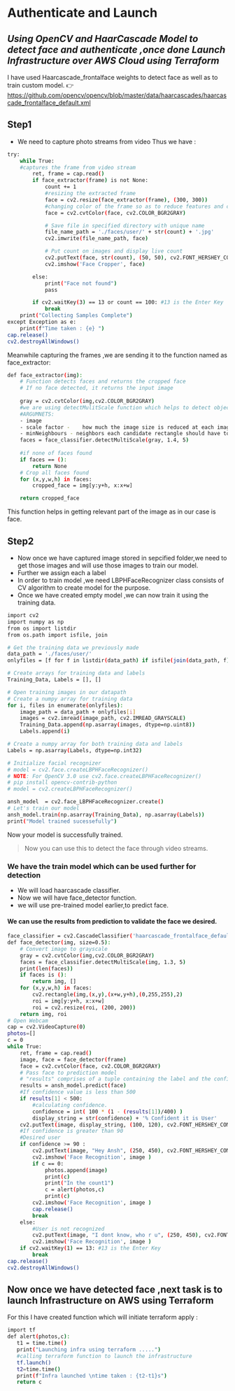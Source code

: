 # Authenticate and Launch
## _Using OpenCV and HaarCascade Model to detect face and authenticate ,once done Launch Infrastructure over AWS Cloud using Terraform_

I have used Haarcascade_frontalface weights to detect face as well as to train custom model.
👉 https://github.com/opencv/opencv/blob/master/data/haarcascades/haarcascade_frontalface_default.xml

## Step1
- We need to capture photo streams from video
Thus we have :

```sh
try:
    while True:
    #captures the frame from video stream
        ret, frame = cap.read()
        if face_extractor(frame) is not None:
            count += 1
            #resizing the extracted frame
            face = cv2.resize(face_extractor(frame), (300, 300))
            #changing color of the frame so as to reduce features and computing
            face = cv2.cvtColor(face, cv2.COLOR_BGR2GRAY)

            # Save file in specified directory with unique name
            file_name_path = './faces/user/' + str(count) + '.jpg'
            cv2.imwrite(file_name_path, face)

            # Put count on images and display live count
            cv2.putText(face, str(count), (50, 50), cv2.FONT_HERSHEY_COMPLEX, 1, (0,255,0), 2)
            cv2.imshow('Face Cropper', face)

        else:
            print("Face not found")
            pass

        if cv2.waitKey(3) == 13 or count == 100: #13 is the Enter Key
            break
    print("Collecting Samples Complete")
except Exception as e:
    print(f"Time taken : {e} ")
cap.release()
cv2.destroyAllWindows()
```

Meanwhile capturing the frames ,we are sending it to the function named as face_extractor:
```sh
def face_extractor(img):
    # Function detects faces and returns the cropped face
    # If no face detected, it returns the input image
    
    gray = cv2.cvtColor(img,cv2.COLOR_BGR2GRAY)
    #we are using detectMulitScale function which helps to detect objects of different sizes in the input image.The detected objects then are returned as a list of rectangles
    #ARGUMNETS: 
    - image
    - scale factor - 	how much the image size is reduced at each image scale.
    - minNeighbours - neighbors each candidate rectangle should have to retain.
    faces = face_classifier.detectMultiScale(gray, 1.4, 5)
    
    #if none of faces found
    if faces == ():
        return None
    # Crop all faces found
    for (x,y,w,h) in faces:
        cropped_face = img[y:y+h, x:x+w]

    return cropped_face
```
This function helps in getting relevant part of the image as in our case is face.

## Step2 
- Now once we have captured image stored in sepcified folder,we need to get those images and will use those images to train our model.
- Further we assign each a label
- In order to train model ,we need LBPHFaceRecognizer class consists of CV algorithm to create model for the purpose.
- Once we have created empty model ,we can now train it using the training data.

```sh
import cv2
import numpy as np
from os import listdir
from os.path import isfile, join

# Get the training data we previously made
data_path = './faces/user/'
onlyfiles = [f for f in listdir(data_path) if isfile(join(data_path, f))]

# Create arrays for training data and labels
Training_Data, Labels = [], []

# Open training images in our datapath
# Create a numpy array for training data
for i, files in enumerate(onlyfiles):
    image_path = data_path + onlyfiles[i]
    images = cv2.imread(image_path, cv2.IMREAD_GRAYSCALE)
    Training_Data.append(np.asarray(images, dtype=np.uint8))
    Labels.append(i)

# Create a numpy array for both training data and labels
Labels = np.asarray(Labels, dtype=np.int32)

# Initialize facial recognizer
# model = cv2.face.createLBPHFaceRecognizer()
# NOTE: For OpenCV 3.0 use cv2.face.createLBPHFaceRecognizer()
# pip install opencv-contrib-python
# model = cv2.createLBPHFaceRecognizer()

ansh_model  = cv2.face_LBPHFaceRecognizer.create()
# Let's train our model 
ansh_model.train(np.asarray(Training_Data), np.asarray(Labels))
print("Model trained sucessefully")
```

Now your model is successfully trained.

> Now you can use this to detect the face through video streams.

### We have the train model which can be used further for detection
- We will load haarcascade classifier.
- Now we will have face_detector function.
- we will use pre-trained model earlier,to predict face.

#### We can use the results from prediction to validate the face we desired.

```sh
face_classifier = cv2.CascadeClassifier('haarcascade_frontalface_default.xml')
def face_detector(img, size=0.5):
    # Convert image to grayscale
    gray = cv2.cvtColor(img,cv2.COLOR_BGR2GRAY)
    faces = face_classifier.detectMultiScale(img, 1.3, 5)
    print(len(faces))
    if faces is ():
        return img, []
    for (x,y,w,h) in faces:
        cv2.rectangle(img,(x,y),(x+w,y+h),(0,255,255),2)
        roi = img[y:y+h, x:x+w]
        roi = cv2.resize(roi, (200, 200))
    return img, roi
# Open Webcam
cap = cv2.VideoCapture(0)
photos=[]
c = 0
while True:
    ret, frame = cap.read()
    image, face = face_detector(frame)
    face = cv2.cvtColor(face, cv2.COLOR_BGR2GRAY)
    # Pass face to prediction model
    # "results" comprises of a tuple containing the label and the confidence value
    results = ansh_model.predict(face)
    #If confidence value is less than 500
    if results[1] < 500:
        #calculating confidence.
        confidence = int( 100 * (1 - (results[1])/400) )
        display_string = str(confidence) + '% Confident it is User'
    cv2.putText(image, display_string, (100, 120), cv2.FONT_HERSHEY_COMPLEX, 1, (255,120,150), 2)
    #If confidence is greater than 90
    #Desired user
    if confidence >= 90 :
        cv2.putText(image, "Hey Ansh", (250, 450), cv2.FONT_HERSHEY_COMPLEX, 1, (0,255,0), 2)
        cv2.imshow('Face Recognition', image )
        if c == 0:
            photos.append(image)
            print(c)
            print("In the count1")
            c = alert(photos,c)
            print(c)
        cv2.imshow('Face Recognition', image )
        cap.release()
        break
    else:
        #User is not recognized
        cv2.putText(image, "I dont know, who r u", (250, 450), cv2.FONT_HERSHEY_COMPLEX, 1, (0,0,255), 2)
        cv2.imshow('Face Recognition', image )
    if cv2.waitKey(1) == 13: #13 is the Enter Key
        break
cap.release()
cv2.destroyAllWindows()
```
## Now once we have detected face ,next task is to launch Infrastructure on AWS using Terraform
 For this I have created function which will initiate terraform apply :
 
 ```sh
 import tf
 def alert(photos,c):
    t1 = time.time()
    print("Launching infra using terraform .....")
    #calling terraform function to launch the infrastructure
    tf.launch()
    t2=time.time()
    print(f"Infra launched \ntime taken : {t2-t1}s")
    return c
 ```
 
 





